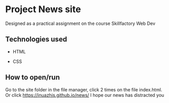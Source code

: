 # Project News site

Designed as a practical assignment on the course Skillfactory Web Dev

## Technologies used

* HTML

* CSS

## How to open/run

Go to the site folder in the file manager, click 2 times on the file index.html. Or click https://inuazhjs.github.io/news/ I hope our news has distracted you
